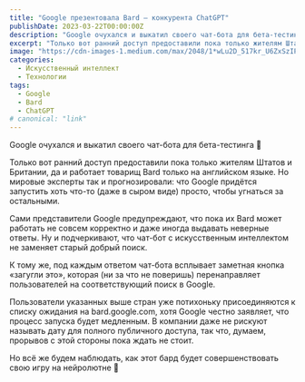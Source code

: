 ```yaml
---
title: "Google презентовала Bard — конкурента ChatGPT"
publishDate: 2023-03-22T00:00:00Z
description: "Google очухался и выкатил своего чат-бота для бета-тестинга. Ранний доступ предоставлен только жителям Штатов и Британии."
excerpt: "Только вот ранний доступ предоставили пока только жителям Штатов и Британии, да и работает товарищ Bard только на английском языке."
image: "https://cdn-images-1.medium.com/max/2048/1*wLu2D_517kr_U6ZxSzIPyA.png"
categories:
  - Искусственный интеллект
  - Технологии
tags:
  - Google
  - Bard
  - ChatGPT
# canonical: "link"
---
```


Google очухался и выкатил своего чат-бота для бета-тестинга 👀

Только вот ранний доступ предоставили пока только жителям Штатов и Британии, да и работает товарищ Bard только на английском языке. Но мировые эксперты так и прогнозировали: что Google придётся запустить хоть что-то (даже в сыром виде) просто, чтобы угнаться за остальными.

Сами представители Google предупреждают, что пока их Bard может работать не совсем корректно и даже иногда выдавать неверные ответы. Ну и подчеркивают, что чат-бот с искусственным интеллектом не заменяет старый добрый поиск.

К тому же, под каждым ответом чат-бота всплывает заметная кнопка «загугли это», которая (ни за что не поверишь) перенаправляет пользователей на соответствующий поиск в Google.

Пользователи указанных выше стран уже потихоньку присоединяются к списку ожидания на bard.google.com, хотя Google честно заявляет, что процесс запуска будет медленным. В компании даже не рискуют называть дату для полного публичного доступа, так что, думаем, прорывов с этой стороны пока ждать не стоит.

Но всё же будем наблюдать, как этот бард будет совершенствовать свою игру на нейролютне 🤔
